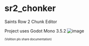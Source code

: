 # sr2_chonker
Saints Row 2 Chunk Editor

Project uses Godot Mono 3.5.2
![image](https://github.com/sevonj/sr2_chonker/assets/100710152/9009c604-ffee-42ba-ad33-748aea368309)

<sub><sup>(Volition pls share documentation)</sup></sub>

<!--![image](https://user-images.githubusercontent.com/66796269/197340828-8198c79c-1a1c-4c98-af9a-a90c8a4c5284.png)-->

